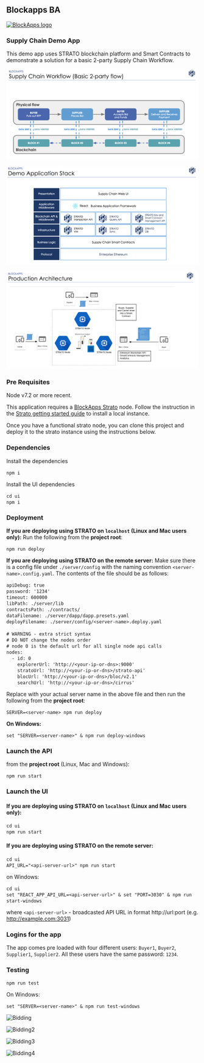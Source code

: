Blockapps BA
------------
[![BlockApps logo](http://blockapps.net/img/logo_cropped.png)](http://blockapps.net)

### Supply Chain Demo App
This demo app uses STRATO blockchain platform and Smart Contracts to demonstrate a solution for a basic 2-party Supply Chain Workflow.

![Alt text](SupplyChain-Workflow.png?raw=true "Supply Chain Workflow")

![Alt text](Demo_Application_Stack.png?raw=true "Demo Application Stack")

![Alt text](Production_Architecture.png?raw=true "Production Architecture")

### Pre Requisites

Node v7.2 or more recent.

This application requires a [BlockApps Strato](http://blockapps.net/blockapps-strato-blockchain-application-development/) node. Follow the instruction in the [Strato getting started guide](https://github.com/blockapps/strato-getting-started) to install a local instance.

Once you have a functional strato node, you can clone this project and deploy it to the strato instance using the instructions below.

### Dependencies


Install the dependencies

```
npm i
```

Install the UI dependencies

```
cd ui
npm i
```

### Deployment

**If you are deploying using STRATO on `localhost` (Linux and Mac users only):**
Run the following from the **project root**:
```
npm run deploy
```

**If you are deploying using STRATO on the remote server:**
Make sure there is a config file under `./server/config` with the naming convention `<server-name>.config.yaml`. The contents of the file should be as follows:

```
apiDebug: true
password: '1234'
timeout: 600000
libPath: ./server/lib
contractsPath: ./contracts/
dataFilename: ./server/dapp/dapp.presets.yaml
deployFilename: ./server/config/<server-name>.deploy.yaml

# WARNING - extra strict syntax
# DO NOT change the nodes order
# node 0 is the default url for all single node api calls
nodes:
  - id: 0
    explorerUrl: 'http://<your-ip-or-dns>:9000'
    stratoUrl: 'http://<your-ip-or-dns>/strato-api'
    blocUrl: 'http://<your-ip-or-dns>/bloc/v2.1'
    searchUrl: 'http://<your-ip-or-dns>/cirrus'
```

Replace <server-name> with your actual server name in the above file and then run the following from the **project root**:

```
SERVER=<server-name> npm run deploy
```
**On Windows:**
```
set "SERVER=<server-name>" & npm run deploy-windows
```

### Launch the API

from the **project root** (Linux, Mac and Windows):

```
npm run start
```

### Launch the UI
#### If you are deploying using STRATO on `localhost` (Linux and Mac users only):
```
cd ui
npm run start
```
#### If you are deploying using STRATO on the remote server:
```
cd ui
API_URL="<api-server-url>" npm run start
```
on Windows:
```
cd ui
set "REACT_APP_API_URL=<api-server-url>" & set "PORT=3030" & npm run start-windows
```
where `<api-server-url>` - broadcasted API URL in format http://url:port (e.g. http://example.com:3031)

### Logins for the app
The app comes pre loaded with four different users: `Buyer1`, `Buyer2`, `Supplier1`, `Supplier2`. All these users have the same password: `1234`.

### Testing

```
npm run test
```
On Windows:
```
set "SERVER=<server-name>" & npm run test-windows
```
![Bidding](http://i.imgur.com/3GdKBMj.gif)


![Bidding2](http://i.imgur.com/rQF6oK6.gif)


![Bidding3](http://i.imgur.com/RnCXrSO.gif)


![Bidding4](http://i.imgur.com/54TVkKh.gif)
